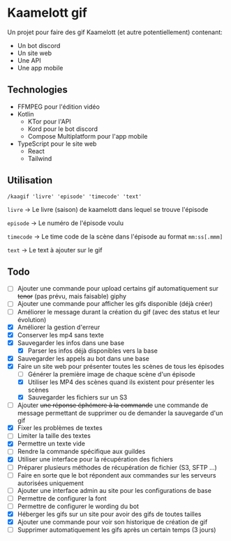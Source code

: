 # Kaamelott gif

Un projet pour faire des gif Kaamelott (et autre potentiellement) contenant:
- Un bot discord
- Un site web
- Une API
- Une app mobile

## Technologies

* FFMPEG pour l'édition vidéo
* Kotlin
  * KTor pour l'API
  * Kord pour le bot discord
  * Compose Multiplatform pour l'app mobile
* TypeScript pour le site web
  * React
  * Tailwind

## Utilisation

`/kaagif 'livre' 'episode' 'timecode' 'text'`

`livre` -> Le livre (saison) de kaamelott dans lequel se trouve l'épisode

`episode` -> Le numéro de l'épisode voulu

`timecode` -> Le time code de la scène dans l'épisode au format `mm:ss[.mmm]`

`text` -> Le text à ajouter sur le gif

## Todo

- [ ] Ajouter une commande pour upload certains gif automatiquement sur ~~tenor~~ (pas prévu, mais faisable) giphy
- [ ] Ajouter une commande pour afficher les gifs disponible (déjà créer)
- [ ] Améliorer le message durant la création du gif (avec des status et leur évolution)
- [x] Améliorer la gestion d'erreur
- [x] Conserver les mp4 sans texte
- [x] Sauvegarder les infos dans une base
  - [x] Parser les infos déjà disponibles vers la base
- [x] Sauvegarder les appels au bot dans une base
- [X] Faire un site web pour présenter toutes les scènes de tous les épisodes
  - [ ] Générer la première image de chaque scène d'un épisode
  - [x] Utiliser les MP4 des scènes quand ils existent pour présenter les scènes
  - [X] Sauvegarder les fichiers sur un S3
- [ ] Ajouter ~~une réponse éphémere à la commande~~ une commande de message permettant de supprimer ou de demander la sauvegarde d'un gif
- [X] Fixer les problèmes de textes
- [ ] Limiter la taille des textes
- [x] Permettre un texte vide
- [ ] Rendre la commande spécifique aux guildes
- [X] Utiliser une interface pour la récupération des fichiers
- [ ] Préparer plusieurs méthodes de récupération de fichier (S3, SFTP …)
- [ ] Faire en sorte que le bot répondent aux commandes sur les serveurs autorisées uniquement
- [ ] Ajouter une interface admin au site pour les configurations de base
- [ ] Permettre de configurer la font
- [ ] Permettre de configurer le wording du bot
- [x] Héberger les gifs sur un site pour avoir des gifs de toutes tailles
- [x] Ajouter une commande pour voir son historique de création de gif
- [ ] Supprimer automatiquement les gifs après un certain temps (3 jours)
